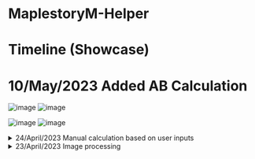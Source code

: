 # MaplestoryM-Helper
# Timeline (Showcase)

# 10/May/2023 Added AB Calculation
![image](https://github.com/teoshinjiat/MapleStoryM-Helper/assets/21898084/454de709-e9cc-4ca0-b21e-bd5b39b0f35b)
![image](https://github.com/teoshinjiat/MapleStoryM-Helper/assets/21898084/b6f22613-407c-453d-8fec-7044f1286e24)

![image](https://github.com/teoshinjiat/MapleStoryM-Helper/assets/21898084/0406f184-80a2-4ea9-9d7d-8319335ca5ca)
![image](https://github.com/teoshinjiat/MapleStoryM-Helper/assets/21898084/d52a193e-0778-49a0-ba43-446efd01efea)

<details>
<summary> 24/April/2023 Manual calculation based on user inputs</summary>
 Inputs
 
 ![image](https://user-images.githubusercontent.com/21898084/234108692-0ec6c186-1c59-41b8-95a7-6ec1d1f4c06f.png)
 
 Result
 
 ![image](https://user-images.githubusercontent.com/21898084/234108761-50f75856-c1e4-4666-81e8-16c145817a2b.png)
</details>

<details>

<summary>23/April/2023 Image processing </summary>
incomplete codes before refactoring

 uploading
 
![image](https://user-images.githubusercontent.com/21898084/233973359-56de8f7c-5d4b-4072-8a9b-7e6d332a6bf3.png)

at the moment, yields

![image](https://user-images.githubusercontent.com/21898084/233973437-eb6c1d46-b0b8-428f-8acd-f40a1146b21f.png)

target : to automate user input by image processing to detect the numbers and formulate the grind result
 
example of grind result : 

mesos : **1s = 823 mesos**(1,583,839+473,928)/((41*60)+38), **1 hour = 2,965,542 mesos** (1,583,839+473,928)/((41*60)+38)*60*60

exp: **1s = 120,362 exp** (300,665,037/((41*60)+38)), **1 hour = 433,304,296 exp** (300,665,037/((41*60)+38))*60*60
</details>
